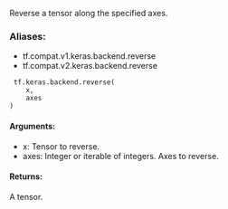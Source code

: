 Reverse a tensor along the specified axes.
### Aliases:
- tf.compat.v1.keras.backend.reverse
- tf.compat.v2.keras.backend.reverse

```
 tf.keras.backend.reverse(
    x,
    axes
)
```
#### Arguments:
- x: Tensor to reverse.
- axes: Integer or iterable of integers. Axes to reverse.
#### Returns:
A tensor.
